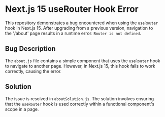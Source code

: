 # Next.js 15 useRouter Hook Error

This repository demonstrates a bug encountered when using the `useRouter` hook in Next.js 15.  After upgrading from a previous version, navigation to the '/about' page results in a runtime error: `Router is not defined`.

## Bug Description

The `about.js` file contains a simple component that uses the `useRouter` hook to navigate to another page.  However, in Next.js 15, this hook fails to work correctly, causing the error.

## Solution

The issue is resolved in `aboutSolution.js`.  The solution involves ensuring that the `useRouter` hook is used correctly within a functional component's scope in a page.